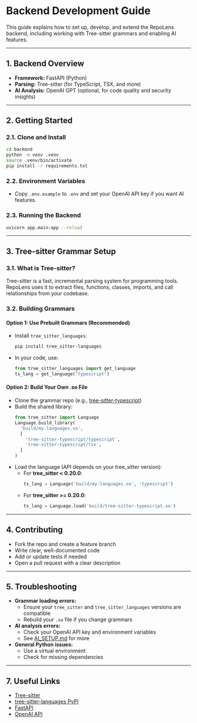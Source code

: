 # Backend Development Guide

This guide explains how to set up, develop, and extend the RepoLens backend, including working with Tree-sitter grammars and enabling AI features.

---

## 1. Backend Overview

- **Framework:** FastAPI (Python)
- **Parsing:** Tree-sitter (for TypeScript, TSX, and more)
- **AI Analysis:** OpenAI GPT (optional, for code quality and security insights)

---

## 2. Getting Started

### 2.1. Clone and Install

```bash
cd backend
python -m venv .venv
source .venv/bin/activate
pip install -r requirements.txt
```

### 2.2. Environment Variables

- Copy `.env.example` to `.env` and set your OpenAI API key if you want AI features.

### 2.3. Running the Backend

```bash
uvicorn app.main:app --reload
```

---

## 3. Tree-sitter Grammar Setup

### 3.1. What is Tree-sitter?

Tree-sitter is a fast, incremental parsing system for programming tools. RepoLens uses it to extract files, functions, classes, imports, and call relationships from your codebase.

### 3.2. Building Grammars

#### **Option 1: Use Prebuilt Grammars (Recommended)**

- Install `tree_sitter_languages`:
  ```bash
  pip install tree_sitter-languages
  ```
- In your code, use:
  ```python
  from tree_sitter_languages import get_language
  ts_lang = get_language("typescript")
  ```

#### **Option 2: Build Your Own .so File**

- Clone the grammar repo (e.g., [tree-sitter-typescript](https://github.com/tree-sitter/tree-sitter-typescript))
- Build the shared library:
  ```python
  from tree_sitter import Language
  Language.build_library(
    'build/my-languages.so',
    [
      'tree-sitter-typescript/typescript',
      'tree-sitter-typescript/tsx',
    ]
  )
  ```
- Load the language (API depends on your tree_sitter version):
  - For **tree_sitter < 0.20.0**:
    ```python
    ts_lang = Language('build/my-languages.so', 'typescript')
    ```
  - For **tree_sitter >= 0.20.0**:
    ```python
    ts_lang = Language.load('build/tree-sitter-typescript.so')
    ```

---

## 4. Contributing

- Fork the repo and create a feature branch
- Write clear, well-documented code
- Add or update tests if needed
- Open a pull request with a clear description

---

## 5. Troubleshooting

- **Grammar loading errors:**
  - Ensure your `tree_sitter` and `tree_sitter_languages` versions are compatible
  - Rebuild your `.so` file if you change grammars
- **AI analysis errors:**
  - Check your OpenAI API key and environment variables
  - See [AI_SETUP.md](AI_SETUP.md) for more
- **General Python issues:**
  - Use a virtual environment
  - Check for missing dependencies

---

## 7. Useful Links

- [Tree-sitter](https://tree-sitter.github.io/tree-sitter/)
- [tree-sitter-languages PyPI](https://pypi.org/project/tree-sitter-languages/)
- [FastAPI](https://fastapi.tiangolo.com/)
- [OpenAI API](https://platform.openai.com/docs/api-reference)
